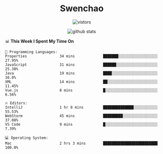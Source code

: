 <h1 align="center">Swenchao</h3>

<p align="center">
  <img src="https://visitor-badge.glitch.me/badge?page_id=Swenchao" alt="vistors" />
</p>

<p align="center">
  <img src="https://github-readme-stats.vercel.app/api?username=Swenchao&count_private=true&show_icons=true&theme=vue-dark&hide_title=true" alt="github stats" />
</p>

<!--START_SECTION:waka-->
📊 **This Week I Spent My Time On** 

```text
💬 Programming Languages: 
Properties               34 mins             ███████░░░░░░░░░░░░░░░░░░   27.95% 
JavaScript               31 mins             ██████░░░░░░░░░░░░░░░░░░░   25.38% 
Java                     19 mins             ████░░░░░░░░░░░░░░░░░░░░░   16.0% 
XML                      14 mins             ██░░░░░░░░░░░░░░░░░░░░░░░   11.45% 
Vue.js                   8 mins              █░░░░░░░░░░░░░░░░░░░░░░░░   6.56%

🔥 Editors: 
IntelliJ                 1 hr 8 mins         ██████████████░░░░░░░░░░░   55.53% 
WebStorm                 45 mins             █████████░░░░░░░░░░░░░░░░   37.08% 
VS Code                  9 mins              █░░░░░░░░░░░░░░░░░░░░░░░░   7.39%

💻 Operating System: 
Mac                      2 hrs 3 mins        █████████████████████████   100.0%

```


<!--END_SECTION:waka-->
